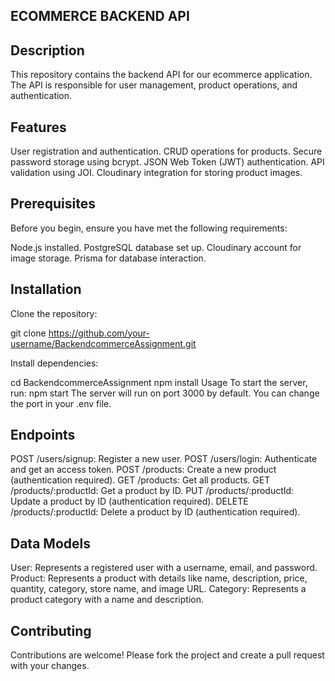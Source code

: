 ## ECOMMERCE BACKEND API

## Description
This repository contains the backend API for our ecommerce application. The API is responsible for user management, product operations, and authentication.

## Features
User registration and authentication.
CRUD operations for products.
Secure password storage using bcrypt.
JSON Web Token (JWT) authentication.
API validation using JOI.
Cloudinary integration for storing product images.


## Prerequisites
Before you begin, ensure you have met the following requirements:

Node.js installed.
PostgreSQL database set up.
Cloudinary account for image storage.
Prisma for database interaction.


## Installation
Clone the repository:

git clone https://github.com/your-username/BackendcommerceAssignment.git

Install dependencies:

cd BackendcommerceAssignment
npm install
Usage
To start the server, run:
npm start
The server will run on port 3000 by default. You can change the port in your .env file.

## Endpoints
POST /users/signup: Register a new user.
POST /users/login: Authenticate and get an access token.
POST /products: Create a new product (authentication required).
GET /products: Get all products.
GET /products/:productId: Get a product by ID.
PUT /products/:productId: Update a product by ID (authentication required).
DELETE /products/:productId: Delete a product by ID (authentication required).

## Data Models
User: Represents a registered user with a username, email, and password.
Product: Represents a product with details like name, description, price, quantity, category, store name, and image URL.
Category: Represents a product category with a name and description.


## Contributing
Contributions are welcome! Please fork the project and create a pull request with your changes.



